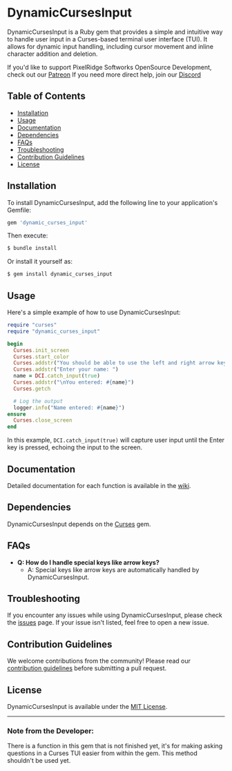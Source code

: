 # DynamicCursesInput

DynamicCursesInput is a Ruby gem that provides a simple and intuitive way to handle user input in a Curses-based terminal user interface (TUI). It allows for dynamic input handling, including cursor movement and inline character addition and deletion.

If you'd like to support PixelRidge Softworks OpenSource Development, check out our [Patreon](https://patreon.com/PixelRidgeSoftworksOSP)
If you need more direct help, join our [Discord](https://discord.pixelridgesoftworks.com)

## Table of Contents

- [Installation](#installation)
- [Usage](#usage)
- [Documentation](#documentation)
- [Dependencies](#dependencies)
- [FAQs](#faqs)
- [Troubleshooting](#troubleshooting)
- [Contribution Guidelines](#contribution-guidelines)
- [License](#license)

## Installation

To install DynamicCursesInput, add the following line to your application's Gemfile:

```ruby
gem 'dynamic_curses_input'
```

Then execute:

```bash
$ bundle install
```

Or install it yourself as:

```bash
$ gem install dynamic_curses_input
```

## Usage

Here's a simple example of how to use DynamicCursesInput:

```ruby
require "curses"
require "dynamic_curses_input"

begin
  Curses.init_screen
  Curses.start_color
  Curses.addstr("You should be able to use the left and right arrow keys to switch between characters in the line, and selectively edit them.\n")
  Curses.addstr("Enter your name: ")
  name = DCI.catch_input(true)
  Curses.addstr("\nYou entered: #{name}")
  Curses.getch

  # Log the output
  logger.info("Name entered: #{name}")
ensure
  Curses.close_screen
end
```

In this example, `DCI.catch_input(true)` will capture user input until the Enter key is pressed, echoing the input to the screen.

## Documentation

Detailed documentation for each function is available in the [wiki](https://github.com/Pixelated-Studios/dynamic_curses_input/wiki).

## Dependencies

DynamicCursesInput depends on the [Curses](https://github.com/ruby/curses) gem.

## FAQs

- **Q: How do I handle special keys like arrow keys?**
  - A: Special keys like arrow keys are automatically handled by DynamicCursesInput.

## Troubleshooting

If you encounter any issues while using DynamicCursesInput, please check the [issues](https://github.com/yourusername/dynamic_curses_input/issues) page. If your issue isn't listed, feel free to open a new issue.

## Contribution Guidelines

We welcome contributions from the community! Please read our [contribution guidelines](CONTRIBUTING.md) before submitting a pull request.

## License

DynamicCursesInput is available under the [MIT License](LICENSE.txt).

---

### Note from the Developer:

There is a function in this gem that is not finished yet, it's for making asking questions in a Curses TUI easier from within the gem. This method shouldn't be used yet.
